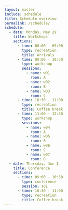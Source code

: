 ```yaml
---
layout: master
include: schedule
title: Schedule overview
permalink: /schedule/
schedule:
  - date: Monday, May 29
    title: Workshops
    sections:
      - time: 08:00 - 09:00
        type: recreation
        title: Arrivals
      - time: 09:00 - 10:30
        type: workshop
        sessions:
          - name: w01
            room: A
          - name: w02
            room: B
          - name: w03
            room: C
      - time: 10:30 - 11:00
        type: recreation
        title: Coffee break
      - time: 11:00 - 12:30
        type: workshop
        sessions:
          - name: w04
            room: A
          - name: w05
            room: B
          - name: w06
            room: C
          - name: w07
            room: D
  - date: Thursday, Jun 1
    title: Conference
    sections:
      - time: 09:00 - 10:30
        type: conference
        session: s01
      - time: 10:30 - 11:00
        type: recreation
        title: Coffee break
---
```

